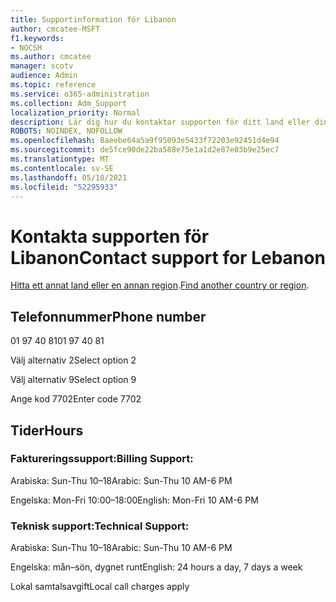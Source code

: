 ```yaml
---
title: Supportinformation för Libanon
author: cmcatee-MSFT
f1.keywords:
- NOCSH
ms.author: cmcatee
manager: scotv
audience: Admin
ms.topic: reference
ms.service: o365-administration
ms.collection: Adm_Support
localization_priority: Normal
description: Lär dig hur du kontaktar supporten för ditt land eller din region.
ROBOTS: NOINDEX, NOFOLLOW
ms.openlocfilehash: 8aeebe64a5a9f95093e5433f72203e92451d4e94
ms.sourcegitcommit: de5fce90de22ba588e75e1a1d2e87e03b9e25ec7
ms.translationtype: MT
ms.contentlocale: sv-SE
ms.lasthandoff: 05/10/2021
ms.locfileid: "52295933"
---
```

# <a name="contact-support-for-lebanon"></a><span data-ttu-id="45d71-103">Kontakta supporten för Libanon</span><span class="sxs-lookup"><span data-stu-id="45d71-103">Contact support for Lebanon</span></span>

<span data-ttu-id="45d71-104">[Hitta ett annat land eller en annan region](../../business-video/get-help-support.md).</span><span class="sxs-lookup"><span data-stu-id="45d71-104">[Find another country or region](../../business-video/get-help-support.md).</span></span>

## <a name="phone-number"></a><span data-ttu-id="45d71-105">Telefonnummer</span><span class="sxs-lookup"><span data-stu-id="45d71-105">Phone number</span></span>
<span data-ttu-id="45d71-106">01 97 40 81</span><span class="sxs-lookup"><span data-stu-id="45d71-106">01 97 40 81</span></span>

<span data-ttu-id="45d71-107">Välj alternativ 2</span><span class="sxs-lookup"><span data-stu-id="45d71-107">Select option 2</span></span>

<span data-ttu-id="45d71-108">Välj alternativ 9</span><span class="sxs-lookup"><span data-stu-id="45d71-108">Select option 9</span></span>

<span data-ttu-id="45d71-109">Ange kod 7702</span><span class="sxs-lookup"><span data-stu-id="45d71-109">Enter code 7702</span></span>

## <a name="hours"></a><span data-ttu-id="45d71-110">Tider</span><span class="sxs-lookup"><span data-stu-id="45d71-110">Hours</span></span>
### <a name="billing-support"></a><span data-ttu-id="45d71-111">Faktureringssupport:</span><span class="sxs-lookup"><span data-stu-id="45d71-111">Billing Support:</span></span>

<span data-ttu-id="45d71-112">Arabiska: Sun-Thu 10–18</span><span class="sxs-lookup"><span data-stu-id="45d71-112">Arabic: Sun-Thu 10 AM-6 PM</span></span>

<span data-ttu-id="45d71-113">Engelska: Mon-Fri 10:00–18:00</span><span class="sxs-lookup"><span data-stu-id="45d71-113">English: Mon-Fri 10 AM-6 PM</span></span>

### <a name="technical-support"></a><span data-ttu-id="45d71-114">Teknisk support:</span><span class="sxs-lookup"><span data-stu-id="45d71-114">Technical Support:</span></span>

<span data-ttu-id="45d71-115">Arabiska: Sun-Thu 10–18</span><span class="sxs-lookup"><span data-stu-id="45d71-115">Arabic: Sun-Thu 10 AM-6 PM</span></span>

<span data-ttu-id="45d71-116">Engelska: mån–sön, dygnet runt</span><span class="sxs-lookup"><span data-stu-id="45d71-116">English: 24 hours a day, 7 days a week</span></span>

<span data-ttu-id="45d71-117">Lokal samtalsavgift</span><span class="sxs-lookup"><span data-stu-id="45d71-117">Local call charges apply</span></span>
